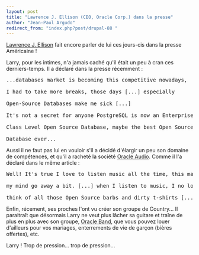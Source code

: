 ```yaml
---
layout: post
title: "Lawrence J. Ellison (CEO, Oracle Corp.) dans la presse"
author: "Jean-Paul Argudo"
redirect_from: "index.php?post/drupal-88 "
---
```



<p></p>

<!--more-->


<p><a href="http://www.oracle.com/corporate/pressroom/html/ellisonl.html" target="_blank">Lawrence J. Ellison</a> fait encore parler de lui ces jours-cis dans la presse Américaine&nbsp;!</p>

<p>Larry, pour les intimes, n'a jamais caché qu'il était un peu à cran ces derniers-temps. Il a déclaré dans la presse récemment&nbsp;:

</p>

<pre>...databases market is becoming this competitive nowadays,<br /><br />I had to take more breaks, those days [...] especially <br /><br />Open-Source Databases make me sick [...] <br /><br />It's not a secret for anyone PostgreSQL is now an Enterprise <br /><br />Class Level Open Source Database, maybe the best Open Source<br /><br />Database ever...</pre>

<p>Aussi il ne faut pas lui en vouloir s'il a décidé d'élargir un peu son domaine de compétences, et qu'il a racheté la société <a href="http://www.oracle-audio.com/" target="_blank">Oracle Audio</a>. Comme il l'a déclaré dans le même article&nbsp;:

</p>

<pre>Well! It's true I love to listen music all the time, this make<br /><br />my mind go away a bit. [...] when I listen to music, I no longer<br /><br />think of all those Open Source barbs and dirty t-shirts [...]<br /></pre>

<p>Enfin, récement, ses proches l'ont vu créer son groupe de Country... Il paraitraît que désormais Larry ne veut plus lâcher sa guitare et traîne de plus en plus avec son groupe, <a href="http://www.oracleband.net/news_and_information.htm" target="_blank">Oracle Band</a>, que vous pouvez louer d'ailleurs pour vos mariages, enterrements de vie de garçon (bières offertes), etc.</p>

<p>Larry&nbsp;! Trop de pression... trop de pression... </p>